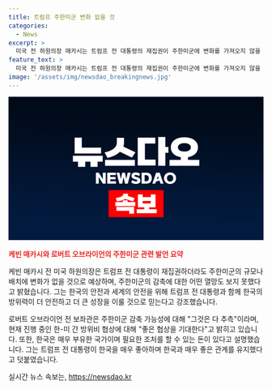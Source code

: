 ```yaml
---
title: 트럼프 주한미군 변화 없을 것
categories:
  - News
excerpt: >
  미국 전 하원의장 매카시는 트럼프 전 대통령의 재집권이 주한미군에 변화를 가져오지 않을 것으로 전망했으며, 한국이 방위비에 대해 더 큰 기여를 할 것을 희망했다. 오브라이언 전 국가안보보좌관도 주한미군 감축은 추측일 뿐이라며 한국이 필요한 조처를 할 것으로 기대한다고 말했다. 한국이 매우 부유한 국가임에도 불구하고 미군 배치 등에 대한 논의가 계속되고 있음을 강조했다.
feature_text: >
  미국 전 하원의장 매카시는 트럼프 전 대통령의 재집권이 주한미군에 변화를 가져오지 않을 것으로 전망했으며, 한국이 방위비에 대해 더 큰 기여를 할 것을 희망했다. 오브라이언 전 국가안보보좌관도 주한미군 감축은 추측일 뿐이라며 한국이 필요한 조처를 할 것으로 기대한다고 말했다. 한국이 매우 부유한 국가임에도 불구하고 미군 배치 등에 대한 논의가 계속되고 있음을 강조했다.
image: '/assets/img/newsdao_breakingnews.jpg'
---
```


<p><img src="/assets/img/newsdao_breakingnews.jpg" alt="firstkoreanews 속보" /></p>

<p><b><span style="color: #ee2323;">케빈 매카시와 로버트 오브라이언의 주한미군 관련 발언 요약</span></b></p>

<p>케빈 매카시 전 미국 하원의장은 트럼프 전 대통령이 재집권하더라도 주한미군의 규모나 배치에 변화가 없을 것으로 예상하며, 주한미군의 감축에 대한 어떤 열망도 보지 못했다고 밝혔습니다. 그는 한국의 안전과 세계의 안전을 위해 트럼프 전 대통령과 함께 한국의 방위력이 더 안전하고 더 큰 성장을 이룰 것으로 믿는다고 강조했습니다. </p>

<p>로버트 오브라이언 전 보좌관은 주한미군 감축 가능성에 대해 "그것은 다 추측"이라며, 현재 진행 중인 한-미 간 방위비 협상에 대해 "좋은 협상을 기대한다"고 밝히고 있습니다. 또한, 한국은 매우 부유한 국가이며 필요한 조처를 할 수 있는 돈이 있다고 설명했습니다. 그는 트럼프 전 대통령이 한국을 매우 좋아하며 한국과 매우 좋은 관계를 유지했다고 덧붙였습니다.</p>
실시간 뉴스 속보는, <a href="https://newsdao.kr" rel="dofollow">https://newsdao.kr</a>


